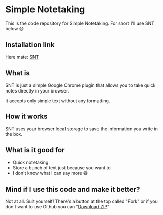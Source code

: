# Simple Notetaking
This is the code repository for Simple Notetaking. For short I'll use SNT below :smile:

## Installation link
Here mate: [SNT](https://goo.gl/RNiFFj)

## What is
SNT is just a simple Google Chrome plugin that allows you to take quick notes directly in your browser.

It accepts only simple text without any formatting.

## How it works
SNT uses your browser local storage to save the information you write in the box.

## What is it good for
- Quick notetaking
- Store a bunch of text just because you want to
- I don't know what I can say more :sweat_smile:

## Mind if I use this code and make it better?
Not at all. Suit yourself! There's a button at the top called "Fork" or if you don't want to use Github you can "[Download ZIP](https://github.com/rafaelcpalmeida/Simple-Notetaking/zipball/master/)"